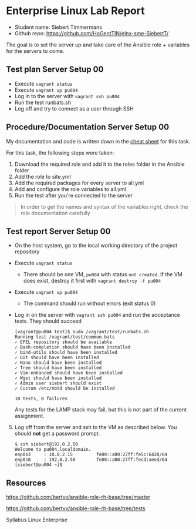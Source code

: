 # Enterprise Linux Lab Report

- Student name: Siebert Timmermans
- Github repo: <https://github.com/HoGentTIN/elnx-sme-SiebertT/>

The goal is to set the server up and take care of the Ansible role + variables for the servers to come.

## Test plan Server Setup 00

- Execute `vagrant status`
- Execute `vagrant up pu004`
- Log in to the server with `vagrant ssh pu004`
- Run the test runbats.sh
- Log off and try to connect as a user through SSH


## Procedure/Documentation Server Setup 00
My documentation and code is written down in the [cheat sheet](https://github.com/HoGentTIN/elnx-sme-SiebertT/blob/master/report/Task%2000%20Server%20Setup/cheat-sheet%20Server%20Setup00.md) for this task.

For this task, the following steps were taken:

1. Download the required role and add it to the roles folder in the Ansible folder
2. Add the role to site.yml
3. Add the required packages for every server to all.yml
4. Add and configure the role variables to all.yml
5. Run the test after you're connected to the server

> In order to get the names and syntax of the variables right, check the role documentation carefully


## Test report Server Setup 00

- On the host system, go to the local working directory of the project repository
- Execute `vagrant status`
    - There should be one VM, `pu004` with status `not created`. If the VM does exist, destroy it first with `vagrant destroy -f pu004`
- Execute `vagrant up pu004`
    - The command should run without errors (exit status 0)
- Log in on the server with `vagrant ssh pu004` and run the acceptance tests. They should succeed

    ```
    [vagrant@pu004 test]$ sudo /vagrant/test/runbats.sh
    Running test /vagrant/test/common.bats
    ✓ EPEL repository should be available
    ✓ Bash-completion should have been installed
    ✓ bind-utils should have been installed
    ✓ Git should have been installed
    ✓ Nano should have been installed
    ✓ Tree should have been installed
    ✓ Vim-enhanced should have been installed
    ✓ Wget should have been installed
    ✓ Admin user siebert should exist
    ✓ Custom /etc/motd should be installed

    10 tests, 0 failures
    ```

    Any tests for the LAMP stack may fail, but this is not part of the current assignment.

5. Log off from the server and ssh to the VM as described below. You should **not** get a password prompt.

    ```
    $ ssh siebert@192.0.2.50
    Welcome to pu004.localdomain.
    enp0s3     : 10.0.2.15         fe80::a00:27ff:fe5c:6428/64
    enp0s8     : 192.0.2.50        fe80::a00:27ff:fecd:aeed/64
    [siebert@pu004 ~]$
    ```

## Resources

https://github.com/bertvv/ansible-role-rh-base/tree/master

https://github.com/bertvv/ansible-role-rh-base/tree/tests

Syllabus Linux Enterprise
